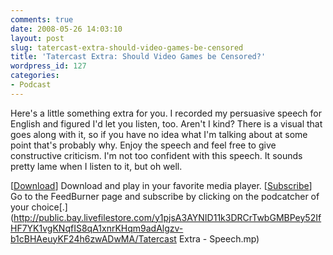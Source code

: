 ```yaml
---
comments: true
date: 2008-05-26 14:03:10
layout: post
slug: tatercast-extra-should-video-games-be-censored
title: 'Tatercast Extra: Should Video Games be Censored?'
wordpress_id: 127
categories:
- Podcast
---
```


Here's a little something extra for you. I recorded my persuasive speech for English and figured I'd let you listen, too. Aren't I kind? There is a visual that goes along with it, so if you have no idea what I'm talking about at some point that's probably why. Enjoy the speech and feel free to give constructive criticism. I'm not too confident with this speech. It sounds pretty lame when I listen to it, but oh well.

[[Download](http://public.bay.livefilestore.com/y1pXUdiGGeeUKoQTLKoxRhNTXzYJF-zUWOqIbJR5ZRlG99-y1mMALa_ORgK4mjdRlXTLN1NcvUwQH--DjDNeqI81A/Tatercast%20Extra%20-%20Speech.mp3)] Download and play in your favorite media player.
[[Subscribe](http://feeds.feedburner.com/Tatercast)] Go to the FeedBurner page and subscribe by clicking on the podcatcher of your choice[.](http://public.bay.livefilestore.com/y1pjsA3AYNID11k3DRCrTwbGMBPey52IfHF7YK1vgKNqfIS8qA1xnrKHqm9adAlgzv-b1cBHAeuyKF24h6zwADwMA/Tatercast Extra - Speech.mp)
